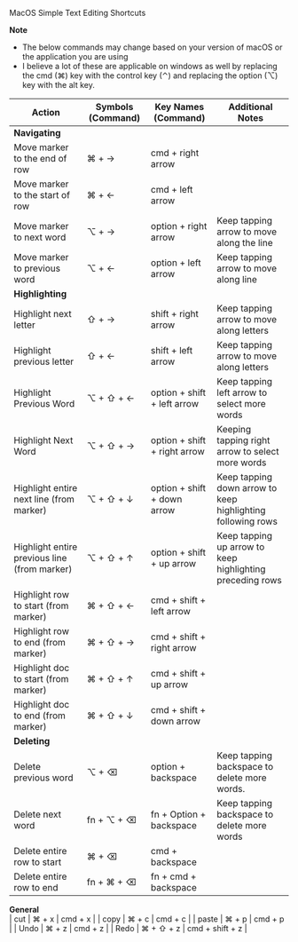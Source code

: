 MacOS Simple Text Editing Shortcuts

**Note**
 * The below commands may change based on your version of macOS or the application you are using
 * I believe a lot of these are applicable on windows as well by replacing the cmd (⌘) key with the control key (⌃) and replacing the option (⌥) key with the alt key.

| Action | Symbols (Command)  | Key Names (Command)  | Additional Notes  |  
|---|---|---|---|
| **Navigating** |
|Move marker to the end of row |  ⌘ + →	 | cmd + right arrow |   |   
|Move marker to the start of row |  ⌘ + ← | cmd + left arrow  |   |   
|Move marker to next word |⌥ + →| option + right arrow  | Keep tapping arrow to move along the line  |   
|Move marker to previous word |⌥ + ←|option + left arrow |Keep tapping arrow to move along line|   
|**Highlighting**|   |   |   |   
|Highlight next letter|⇧ + →   |shift + right arrow |	Keep tapping arrow to move along letters | 
Highlight previous letter | ⇧ + ←	|shift + left arrow|	Keep tapping arrow to move along letters |
Highlight Previous Word	|⌥ + ⇧ + ←|	option + shift + left arrow	| Keep tapping left arrow to select more words |
Highlight Next Word	| ⌥ + ⇧ + → |	option + shift + right arrow | Keeping tapping right arrow to select more words |
Highlight entire next line (from marker) | ⌥ + ⇧ + ↓ |option + shift + down arrow	| Keep tapping down arrow to keep highlighting following rows|
Highlight entire previous line (from marker)	| ⌥ + ⇧ + ↑ |	option + shift + up arrow	| Keep tapping up arrow to keep highlighting preceding rows |
Highlight row to start (from marker) | ⌘ + ⇧ + ← | cmd + shift + left arrow | |
Highlight row to end (from marker) | 	⌘ + ⇧ + → |	cmd + shift + right arrow	| | 
Highlight doc to start (from marker) |	⌘ + ⇧ + ↑ |	cmd + shift + up arrow | |	
Highlight doc to end (from marker) | ⌘ + ⇧ + ↓ | cmd + shift + down arrow | |	
| **Deleting** | 
Delete previous word	| ⌥ + ⌫ |	option + backspace | Keep tapping backspace to delete more words. |
Delete next word 	| fn + ⌥ + ⌫ |	fn + Option + backspace |	Keep tapping backspace to delete more words |
Delete entire row to start |	⌘ + ⌫	 | cmd + backspace |	
Delete entire row to end |	fn + ⌘ + ⌫ | fn + cmd + backspace |	
**General**			
| cut | ⌘ + x | cmd + x |
| copy | ⌘ + c | cmd + c |
| paste | ⌘ + p | cmd + p |
| Undo |	⌘ + z	| cmd + z	|
| Redo |	⌘ + ⇧ + z |	cmd + shift + z	| 
